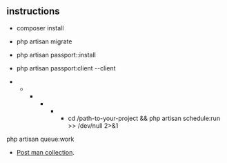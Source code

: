 
## instructions

- composer install
- php artisan migrate
- php artisan passport::install
- php artisan passport:client --client


- * * * * * cd /path-to-your-project && php artisan schedule:run >> /dev/null 2>&1


php artisan queue:work


- [Post man collection](https://www.getpostman.com/collections/95139dde4f68b7763725).
